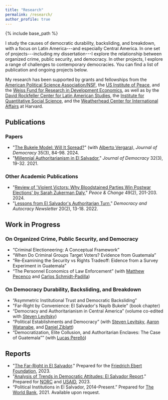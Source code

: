 ```yaml
---
title: "Research"
permalink: /research/
author_profile: true
---
```


{% include base_path %}

I study the causes of democratic durability, backsliding, and breakdown, with a focus on Latin America---and especially Central America. In one set of projects---including my dissertation---I explore the relationship between organized crime, public security, and democracy. In other projects, I explore a range of challenges to contemporary democracies. You can find a list of publication and ongoing projects below.

My research has been supported by grants and fellowships from the <a href="https://apsanet.org/programs/doctoral-dissertation-research-improvement-grants/past-grantees/2022-ddri-grantees/" target="_blank">American Political Science Association/NSF</a>, the <a href="https://www.usip.org/" target="_blank">US Institute of Peace</a>, and the <a href="https://weissfund.uchicago.edu/" target="_blank">Weiss Fund for Research in Development Economics</a>, as well as by the <a href="https://drclas.harvard.edu/" target="_blank">David Rockfeller Center for Latin American Studies</a>, the <a href="https://www.iq.harvard.edu/" target="_blank">Institute for Quantitative Social Science</a>, and the <a href="https://wcfia.harvard.edu/" target="_blank">Weatherhead Center for International Affairs</a>
 at Harvard.

## Publications

### Papers

- "<a href="{{ base_path }}/files/jod2024.pdf" target="_blank">The Bukele Model: Will It Spread?</a>" (with <a href="https://vergarapaniagua.com/acerca-de/" target="_blank">Alberto Vergara</a>), *Journal of Democracy* 35(3), 84-98. 2024. 
- "<a href="{{ base_path }}/files/jod2021.pdf" target="_blank">Millennial Authoritarianism in El Salvador</a>," *Journal of Democracy* 32(3), 19-32. 2021. 

### Other Academic Publications

- "<a href="{{ base_path }}/files/szd_review.pdf" target="_blank">Review of 'Violent Victors: Why Bloodstained Parties Win Postwar Elections' by Sarah Zukerman Daly</a>," *Peace & Change* 49(2), 201-203. 2024. 
- "<a href="{{ base_path }}/files/newsletter.pdf" target="_blank">Lessons from El Salvador's Authoritarian Turn</a>," *Democracy and Autocracy Newsletter* 20(2), 13-18. 2022. 

## Work in Progress

### On Organized Crime, Public Security, and Democracy
- “Criminal Electioneering: A Conceptual Framework”
- “When Do Criminal Groups Target Voters? Evidence from Guatemala”
- “Re-Examining the Security vs Rights Tradeoff: Eidence from a Survey Experiment in Guatemala” 
- “The Personnel Economics of Law Enforcement” (with <a href="https://www.matthewpecenco.com/" target="_blank">Matthew Pecenco</a> and <a href="https://cschmidtpadilla.github.io/
" target="_blank">Carlos Schmidt-Padilla</a>)

### On Democracy Durability, Backsliding, and Breakdown
- “Asymmetric Institutional Trust and Democratic Backsliding”
- "Far-Right by Convenience: El Salvador's Nayib Bukele" (book chapter)
- “Democracy and Authoritarianism in Central America” (volume co-edited with <a href="https://scholar.harvard.edu/levitsky/home" target="_blank">Steven Levitsky</a>)
- “Political Establishments and Democracy” (with <a href="https://scholar.harvard.edu/levitsky/home" target="_blank">Steven Levitsky</a>, <a href="https://scholar.harvard.edu/awatanabe/home" target="_blank">Aaron Watanabe</a>, and <a href="https://scholar.harvard.edu/dziblatt/home" target="_blank">Daniel Ziblatt</a>)
- “Democratization, Elite Collusion, and Authoritarian Enclaves: The Case of Guatemala”” (with <a href="https://sites.google.com/view/lucasperello/" target="_blank">Lucas Perelló</a>)

## Reports
- "<a href="{{ base_path }}/files/ebert.pdf" target="_blank">The Far-Right in El Salvador</a>." Prepared for the <a href="https://dc.fes.de/about/friedrich-ebert-stiftung.html" target="_blank">Friedrich Ebert Foundation</a>, 2023.  
- "<a href="{{ base_path }}/files/laclearn.pdf" target="_blank">Analysis of Trends in Democratic Attitudes: El Salvador Report</a>." Prepared for <a href="https://www.norc.org/" target="_blank">NORC</a> and <a href="https://www.usaid.gov/" target="_blank">USAID</a>, 2023.  
- “Political Institutions in El Salvador, 2014–Present.” Prepared for <a href="https://www.worldbank.org/en/home" target="_blank">The World Bank</a>, 2021. Available upon request.








